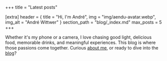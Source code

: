 +++
title = "Latest posts"

[extra]
header = { title = "Hi, I'm André", img = "img/aendu-avatar.webp", img_alt = "André Wittwer" }
section_path = "blog/_index.md"
max_posts = 5
+++

Whether it's my phone or a camera, I love chasing good light, delicious food, memorable drinks, and meaningful experiences. This blog is where those passions come together. Curious [about me](about), or ready to dive into the [blog](blog)?